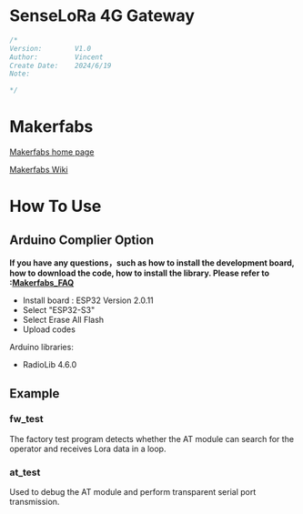# SenseLoRa 4G Gateway

```c++
/*
Version:		V1.0
Author:			Vincent
Create Date:	2024/6/19
Note:

*/
```
# Makerfabs

[Makerfabs home page](https://www.makerfabs.com/)

[Makerfabs Wiki](https://wiki.makerfabs.com/)

# How To Use

## Arduino Complier Option

**If you have any questions，such as how to install the development board, how to download the code, how to install the library. Please refer to :[Makerfabs_FAQ](https://github.com/Makerfabs/Makerfabs_FAQ)**

- Install board : ESP32 Version 2.0.11
- Select "ESP32-S3"
- Select Erase All Flash
- Upload codes

Arduino libraries:

- RadioLib 4.6.0

## Example

### fw_test

The factory test program detects whether the AT module can search for the operator and receives Lora data in a loop.

### at_test

Used to debug the AT module and perform transparent serial port transmission.